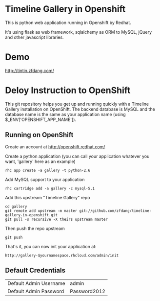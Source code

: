 Timeline Gallery in Openshift
======================

This is python web application running in Openshift by Redhat.

It's using flask as web framework, sqlalchemy as ORM to MySQL, jQuery and other javascript libraries.

Demo
======================

http://tintin.zfdang.com/


Deloy Instruction to OpenShift
======================

This git repository helps you get up and running quickly with a Timeline Gallery installation on OpenShift. The backend database is MySQL and the database name is the same as your application name (using $_ENV['OPENSHIFT_APP_NAME']).


Running on OpenShift
----------------------------

Create an account at http://openshift.redhat.com/

Create a python application (you can call your application whatever you want, 'gallery' here as an example)

    rhc app create -a gallery -t python-2.6

Add MySQL support to your application

    rhc cartridge add -a gallery -c mysql-5.1

Add this upstream "Timeline Gallery" repo

    cd gallery 
    git remote add upstream -m master git://github.com/zfdang/timeline-gallery-in-openshift.git
    git pull -s recursive -X theirs upstream master
    
Then push the repo upstream

    git push

That's it, you can now init your application at:

    http://gallery-$yournamespace.rhcloud.com/admin/init
    
Default Credentials
-------------------
<table>
<tr><td>Default Admin Username</td><td>admin</td></tr>
<tr><td>Default Admin Password</td><td>Password2012</td></tr>
</table>
